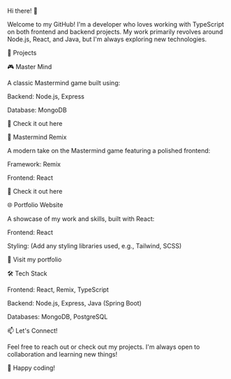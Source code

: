 Hi there! 👋

Welcome to my GitHub! I'm a developer who loves working with TypeScript on both frontend and backend projects. My work primarily revolves around Node.js, React, and Java, but I'm always exploring new technologies.

🚀 Projects

🎮 Master Mind

A classic Mastermind game built using:

Backend: Node.js, Express

Database: MongoDB

🔗 Check it out here

🎨 Mastermind Remix

A modern take on the Mastermind game featuring a polished frontend:

Framework: Remix

Frontend: React

🔗 Check it out here

🌐 Portfolio Website

A showcase of my work and skills, built with React:

Frontend: React

Styling: (Add any styling libraries used, e.g., Tailwind, SCSS)

🔗 Visit my portfolio

🛠️ Tech Stack

Frontend: React, Remix, TypeScript

Backend: Node.js, Express, Java (Spring Boot)

Databases: MongoDB, PostgreSQL

📫 Let's Connect!

Feel free to reach out or check out my projects. I'm always open to collaboration and learning new things!

🚀 Happy coding!

